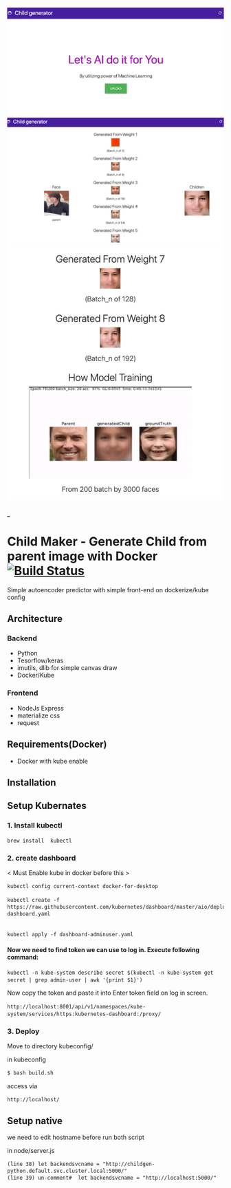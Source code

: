  
![img](https://github.com/Telexine/Child-Maker-UI/blob/master/s1.png)
![img](https://github.com/Telexine/Child-Maker-UI/blob/master/s3.png)
![img](https://github.com/Telexine/Child-Maker-UI/blob/master/s2.png)

#### _

Child Maker - Generate Child from parent image with Docker 
[![Build Status](https://travis-ci.org/Telexine/Child-Maker-UI.svg?branch=master)](https://travis-ci.org/Telexine/Child-Maker-UI)
================

Simple autoencoder predictor  with simple front-end on dockerize/kube config 

Architecture 
------------

### Backend
- Python 
- Tesorflow/keras
- imutils, dlib for simple canvas draw
- Docker/Kube

### Frontend
- NodeJs Express
- materialize css
- request

Requirements(Docker)
------------
- Docker with kube enable


Installation
------------

## Setup Kubernates

### 1. Install kubectl

```
brew install  kubectl
```


### 2. create dashboard

< Must Enable kube in docker before this >
```
kubectl config current-context docker-for-desktop

kubectl create -f https://raw.githubusercontent.com/kubernetes/dashboard/master/aio/deploy/recommended/kubernetes-dashboard.yaml
 

kubectl apply -f dashboard-adminuser.yaml

```
#### Now we need to find token we can use to log in. Execute following command:

```kubectl -n kube-system describe secret $(kubectl -n kube-system get secret | grep admin-user | awk '{print $1}')```

Now copy the token and paste it into Enter token field on log in screen. 
 
```http://localhost:8001/api/v1/namespaces/kube-system/services/https:kubernetes-dashboard:/proxy/```

### 3. Deploy  
Move to directory kubeconfig/ 

in kubeconfig 
```sh
$ bash build.sh
```

access via 
```
http://localhost/
```

## Setup native

we need to edit hostname before run both script

in node/server.js
```
(line 38) let backendsvcname = "http://childgen-python.default.svc.cluster.local:5000/"
(line 39) un-comment#  let backendsvcname = "http://localhost:5000/"
```
